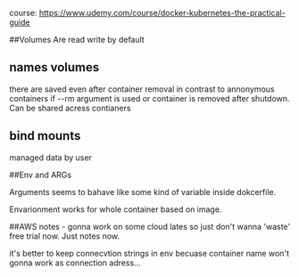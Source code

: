 course: https://www.udemy.com/course/docker-kubernetes-the-practical-guide

##Volumes
Are read write by default

## names volumes 
there are saved even after container removal in contrast to annonymous containers if --rm argument is used or container is removed after shutdown.
Can be shared acress contianers

## bind mounts 
managed data by user

##Env and ARGs

Arguments seems to bahave like some kind of variable inside dokcerfile.

Envarionment works for whole container based on image.


##AWS notes - gonna work on some cloud lates so just don't wanna 'waste' free trial now. Just notes now.

it's better to keep connecvtion strings in env becuase container name won't gonna work as connection adress...